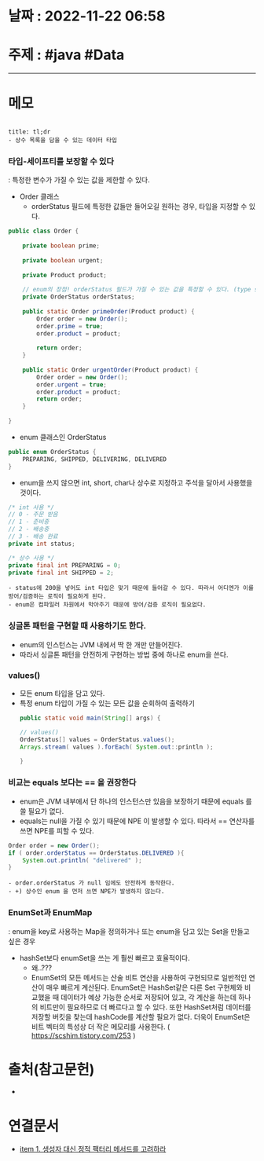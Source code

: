 # 날짜 : 2022-11-22 06:58

# 주제 : #java #Data 
----
# 메모

```toc
```

```ad-note
title: tl;dr
- 상수 목록을 담을 수 있는 데이터 타입
```

### 타입-세이프티를 보장할 수 있다
: 특정한 변수가 가질 수 있는 값을 제한할 수 있다.

- Order 클래스
	- orderStatus 필드에 특정한 값들만 들어오길 원하는 경우, 타입을 지정할 수 있다.
```java
public class Order {  
  
    private boolean prime;  
  
    private boolean urgent;  
  
    private Product product;  
  
    // enum의 장점! orderStatus 필드가 가질 수 있는 값을 특정할 수 있다. (type safety)  
    private OrderStatus orderStatus;  
  
    public static Order primeOrder(Product product) {  
        Order order = new Order();  
        order.prime = true;  
        order.product = product;  
  
        return order;  
    }  
  
    public static Order urgentOrder(Product product) {  
        Order order = new Order();  
        order.urgent = true;  
        order.product = product;  
        return order;  
    }  
  
}
```

- enum 클래스인 OrderStatus
```java
public enum OrderStatus {  
    PREPARING, SHIPPED, DELIVERING, DELIVERED  
}
```

- enum을 쓰지 않으면 int, short, char나 상수로 지정하고 주석을 달아서 사용했을 것이다.
```java
/* int 사용 */
// 0 - 주문 받음
// 1 - 준비중
// 2 - 배송중
// 3 - 배송 완료
private int status;

/* 상수 사용 */
private final int PREPARING = 0;
private final int SHIPPED = 2;
```
	- status에 200을 넣어도 int 타입은 맞기 때문에 들어갈 수 있다. 따라서 어디엔가 이를 방어/검증하는 로직이 필요하게 된다.
	- enum은 컴파일러 차원에서 막아주기 때문에 방어/검증 로직이 필요없다. 


### 싱글톤 패턴을 구현할 때 사용하기도 한다.
- enum의 인스턴스는 JVM 내에서 딱 한 개만 만들어진다. 
- 따라서 싱글톤 패턴을 안전하게 구현하는 방법 중에 하나로 enum을 쓴다. 


### values()
- 모든 enum 타입을 담고 있다.
- 특정 enum 타입이 가질 수 있는 모든 값을 순회하여 출력하기
	```java
	public static void main(String[] args) {  
  
    // values()  
    OrderStatus[] values = OrderStatus.values();  
    Arrays.stream( values ).forEach( System.out::println );  
    
    }
	```


### 비교는 equals 보다는 ==  을 권장한다
- enum은 JVM 내부에서 단 하나의 인스턴스만 있음을 보장하기 때문에 equals 를 쓸 필요가 없다.
- equals는 null을 가질 수 있기 때문에 NPE 이 발생할 수 있다. 따라서 == 연산자를 쓰면 NPE를 피할 수 있다.
```java
Order order = new Order();  
if ( order.orderStatus == OrderStatus.DELIVERED ){  
    System.out.println( "delivered" );  
}
```
	- order.orderStatus 가 null 임에도 안전하게 동작한다.
	- +) 상수인 enum 을 먼저 쓰면 NPE가 발생하지 않는다. 


### EnumSet과  EnumMap
: enum을 key로 사용하는 Map을 정의하거나 또는 enum을 담고 있는 Set을 만들고 싶은 경우
- hashSet보다 enumSet을 쓰는 게 훨씬 빠르고 효율적이다. 
	- 왜..???
	- EnumSet의 모든 메서드는 산술 비트 연산을 사용하여 구현되므로 일반적인 연산이 매우 빠르게 계산된다. 
	  EnumSet은 HashSet같은 다른 Set 구현체와 비교했을 때 데이터가 예상 가능한 순서로 저장되어 있고, 각 계산을 하는데 하나의 비트만이 필요하므로 더 빠르다고 할 수 있다. 또한 HashSet처럼 데이터를 저장할 버킷을 찾는데 hashCode를 계산할 필요가 없다. 
	  더욱이 EnumSet은 비트 벡터의 특성상 더 작은 메모리를 사용한다. ( https://scshim.tistory.com/253 )



# 출처(참고문헌)
- 

# 연결문서
- [item 1. 생성자 대신 정적 팩터리 메서드를 고려하라](../📚%20Book/이펙티브%20자바%20-%20조슈아블로크/item%201.%20생성자%20대신%20정적%20팩터리%20메서드를%20고려하라.md)
